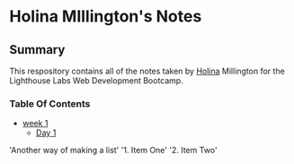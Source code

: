 # Holina MIllington's Notes

## Summary

This respository contains all of the notes taken by [Holina](https://github.com/Millington-Holi7) Millington for the Lighthouse Labs Web Development Bootcamp.

### Table Of Contents
* [week 1](/Week_1)
  * [Day 1](/week_1/Day_1)

'Another way of making a list'
'1. Item One'
'2. Item Two'
